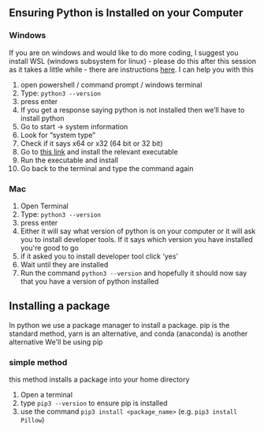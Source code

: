 
## Ensuring Python is Installed on your Computer
### Windows
If you are on windows and would like to do more coding, I suggest you install WSL (windows subsystem for linux) - please do this after this session as it takes a little while - there are instructions [here](https://github.com/lewagon/data-setup/blob/master/WINDOWS.md). I can help you with this

1. open powershell / command prompt / windows terminal
2. Type:
``` python3 --version ```  
3. press enter
4. If you get a response saying python is not installed then we’ll have to install python
5. Go to start → system information
6. Look for “system type”
7. Check if it says x64 or x32 (64 bit or 32 bit)
8. Go to [this link](https://www.python.org/downloads/windows/) and install the relevant executable
9. Run the executable and install
10. Go back to the terminal and type the command again



### Mac

1. Open Terminal
2. Type:
``` python3 --version ```  
3. press enter
4. Either it will say what version of python is on your computer or it will ask you to install developer tools. If it says which version you have installed you're good to go
5. if it asked you to install developer tool click 'yes'
6. Wait until they are installed
7. Run the command ```python3 --version``` and hopefully it should now say that you have a version of python installed



## Installing a package
In python we use a package manager to install a package. pip is the standard method, yarn is an alternative, and conda (anaconda) is another alternative
We'll be using pip

### simple method
this method installs a package into your home directory
1. Open a terminal
2. type ```pip3 --version``` to ensure pip is installed
3. use the command ```pip3 install <package_name>``` (e.g. ```pip3 install Pillow```)